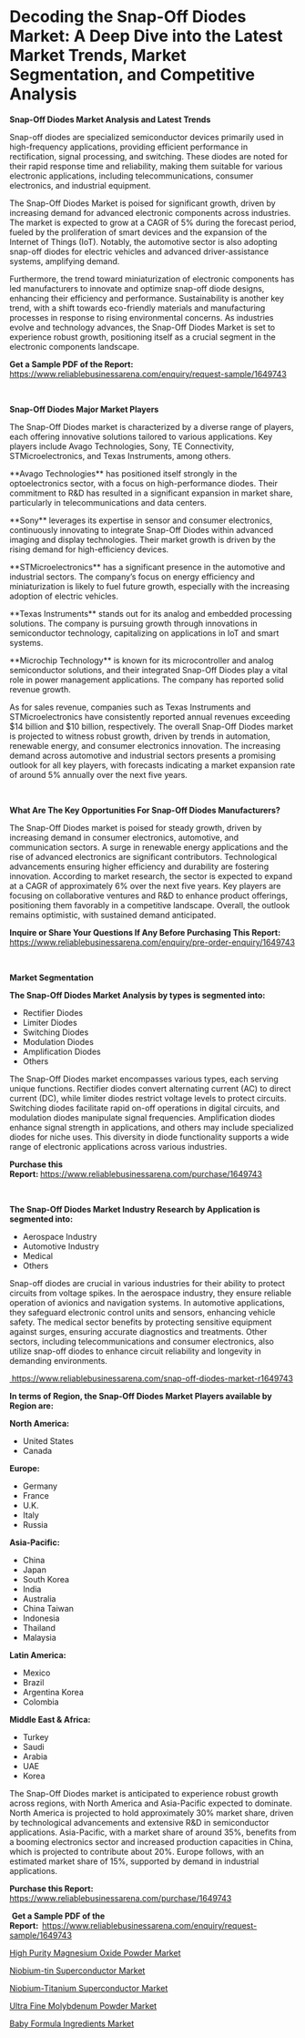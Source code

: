 <p><h1>Decoding the Snap-Off Diodes Market: A Deep Dive into the Latest Market Trends, Market Segmentation, and Competitive Analysis</h1></p><p><strong>Snap-Off Diodes Market Analysis and Latest Trends</strong></p>
<p><p>Snap-off diodes are specialized semiconductor devices primarily used in high-frequency applications, providing efficient performance in rectification, signal processing, and switching. These diodes are noted for their rapid response time and reliability, making them suitable for various electronic applications, including telecommunications, consumer electronics, and industrial equipment.</p><p>The Snap-Off Diodes Market is poised for significant growth, driven by increasing demand for advanced electronic components across industries. The market is expected to grow at a CAGR of 5% during the forecast period, fueled by the proliferation of smart devices and the expansion of the Internet of Things (IoT). Notably, the automotive sector is also adopting snap-off diodes for electric vehicles and advanced driver-assistance systems, amplifying demand.</p><p>Furthermore, the trend toward miniaturization of electronic components has led manufacturers to innovate and optimize snap-off diode designs, enhancing their efficiency and performance. Sustainability is another key trend, with a shift towards eco-friendly materials and manufacturing processes in response to rising environmental concerns. As industries evolve and technology advances, the Snap-Off Diodes Market is set to experience robust growth, positioning itself as a crucial segment in the electronic components landscape.</p></p>
<p><strong>Get a Sample PDF of the Report:&nbsp;</strong> <a href="https://www.reliablebusinessarena.com/enquiry/request-sample/1649743?utm_campaign=1337&utm_medium=2&utm_source=Github&utm_content=ia&utm_term=15102024&utm_id=snap-off-diodes">https://www.reliablebusinessarena.com/enquiry/request-sample/1649743</a></p>
<p>&nbsp;</p>
<p><strong>Snap-Off Diodes Major Market Players</strong></p>
<p><p>The Snap-Off Diodes market is characterized by a diverse range of players, each offering innovative solutions tailored to various applications. Key players include Avago Technologies, Sony, TE Connectivity, STMicroelectronics, and Texas Instruments, among others. </p><p>**Avago Technologies** has positioned itself strongly in the optoelectronics sector, with a focus on high-performance diodes. Their commitment to R&D has resulted in a significant expansion in market share, particularly in telecommunications and data centers.</p><p>**Sony** leverages its expertise in sensor and consumer electronics, continuously innovating to integrate Snap-Off Diodes within advanced imaging and display technologies. Their market growth is driven by the rising demand for high-efficiency devices.</p><p>**STMicroelectronics** has a significant presence in the automotive and industrial sectors. The company’s focus on energy efficiency and miniaturization is likely to fuel future growth, especially with the increasing adoption of electric vehicles.</p><p>**Texas Instruments** stands out for its analog and embedded processing solutions. The company is pursuing growth through innovations in semiconductor technology, capitalizing on applications in IoT and smart systems.</p><p>**Microchip Technology** is known for its microcontroller and analog semiconductor solutions, and their integrated Snap-Off Diodes play a vital role in power management applications. The company has reported solid revenue growth.</p><p>As for sales revenue, companies such as Texas Instruments and STMicroelectronics have consistently reported annual revenues exceeding $14 billion and $10 billion, respectively. The overall Snap-Off Diodes market is projected to witness robust growth, driven by trends in automation, renewable energy, and consumer electronics innovation. The increasing demand across automotive and industrial sectors presents a promising outlook for all key players, with forecasts indicating a market expansion rate of around 5% annually over the next five years.</p></p>
<p>&nbsp;</p>
<p><strong>What Are The Key Opportunities For Snap-Off Diodes Manufacturers?</strong></p>
<p><p>The Snap-Off Diodes market is poised for steady growth, driven by increasing demand in consumer electronics, automotive, and communication sectors. A surge in renewable energy applications and the rise of advanced electronics are significant contributors. Technological advancements ensuring higher efficiency and durability are fostering innovation. According to market research, the sector is expected to expand at a CAGR of approximately 6% over the next five years. Key players are focusing on collaborative ventures and R&D to enhance product offerings, positioning them favorably in a competitive landscape. Overall, the outlook remains optimistic, with sustained demand anticipated.</p></p>
<p><strong>Inquire or Share Your Questions If Any Before Purchasing This Report:</strong> <a href="https://www.reliablebusinessarena.com/enquiry/pre-order-enquiry/1649743?utm_campaign=1337&utm_medium=2&utm_source=Github&utm_content=ia&utm_term=15102024&utm_id=snap-off-diodes">https://www.reliablebusinessarena.com/enquiry/pre-order-enquiry/1649743</a></p>
<p>&nbsp;</p>
<p><strong>Market Segmentation</strong></p>
<p><strong>The Snap-Off Diodes Market Analysis by types is segmented into:</strong></p>
<p><ul><li>Rectifier Diodes</li><li>Limiter Diodes</li><li>Switching Diodes</li><li>Modulation Diodes</li><li>Amplification Diodes</li><li>Others</li></ul></p>
<p><p>The Snap-Off Diodes market encompasses various types, each serving unique functions. Rectifier diodes convert alternating current (AC) to direct current (DC), while limiter diodes restrict voltage levels to protect circuits. Switching diodes facilitate rapid on-off operations in digital circuits, and modulation diodes manipulate signal frequencies. Amplification diodes enhance signal strength in applications, and others may include specialized diodes for niche uses. This diversity in diode functionality supports a wide range of electronic applications across various industries.</p></p>
<p><strong>Purchase this Report:&nbsp;</strong><a href="https://www.reliablebusinessarena.com/purchase/1649743?utm_campaign=1337&utm_medium=2&utm_source=Github&utm_content=ia&utm_term=15102024&utm_id=snap-off-diodes">https://www.reliablebusinessarena.com/purchase/1649743</a></p>
<p>&nbsp;</p>
<p><strong>The Snap-Off Diodes Market Industry Research by Application is segmented into:</strong></p>
<p><ul><li>Aerospace Industry</li><li>Automotive Industry</li><li>Medical</li><li>Others</li></ul></p>
<p><p>Snap-off diodes are crucial in various industries for their ability to protect circuits from voltage spikes. In the aerospace industry, they ensure reliable operation of avionics and navigation systems. In automotive applications, they safeguard electronic control units and sensors, enhancing vehicle safety. The medical sector benefits by protecting sensitive equipment against surges, ensuring accurate diagnostics and treatments. Other sectors, including telecommunications and consumer electronics, also utilize snap-off diodes to enhance circuit reliability and longevity in demanding environments.</p></p>
<p><a href="https://www.reliablebusinessarena.com/snap-off-diodes-market-r1649743?utm_campaign=1337&utm_medium=2&utm_source=Github&utm_content=ia&utm_term=15102024&utm_id=snap-off-diodes">&nbsp;https://www.reliablebusinessarena.com/snap-off-diodes-market-r1649743</a></p>
<p><strong>In terms of Region, the Snap-Off Diodes Market Players available by Region are:</strong></p>
<p>
    <p> <strong> North America: </strong>
        <ul>
            <li>United States</li>
            <li>Canada</li>
        </ul>
        </p> 
    <p> <strong> Europe: </strong>
        <ul>
            <li>Germany</li>
            <li>France</li>
            <li>U.K.</li>
            <li>Italy</li>
            <li>Russia</li>
        </ul>
        </p> 
    <p> <strong> Asia-Pacific: </strong>
        <ul>
            <li>China</li>
            <li>Japan</li>
            <li>South Korea</li>
            <li>India</li>
            <li>Australia</li>
            <li>China Taiwan</li>
            <li>Indonesia</li>
            <li>Thailand</li>
            <li>Malaysia</li>
        </ul>
        </p> 
    <p> <strong> Latin America: </strong>
        <ul>
            <li>Mexico</li>
            <li>Brazil</li>
            <li>Argentina Korea</li>
            <li>Colombia</li>
        </ul>
        </p> 
    <p> <strong> Middle East & Africa: </strong>
        <ul>
            <li>Turkey</li>
            <li>Saudi</li>
            <li>Arabia</li>
            <li>UAE</li>
            <li>Korea</li>
        </ul>
    </p>
    </p>
<p><p>The Snap-Off Diodes market is anticipated to experience robust growth across regions, with North America and Asia-Pacific expected to dominate. North America is projected to hold approximately 30% market share, driven by technological advancements and extensive R&D in semiconductor applications. Asia-Pacific, with a market share of around 35%, benefits from a booming electronics sector and increased production capacities in China, which is projected to contribute about 20%. Europe follows, with an estimated market share of 15%, supported by demand in industrial applications.</p></p>
<p><strong>Purchase this Report: </strong><a href="https://www.reliablebusinessarena.com/purchase/1649743?utm_campaign=1337&utm_medium=2&utm_source=Github&utm_content=ia&utm_term=15102024&utm_id=snap-off-diodes">https://www.reliablebusinessarena.com/purchase/1649743</a></p>
<p>&nbsp;<strong>Get a Sample PDF of the Report:&nbsp;&nbsp;</strong><a href="https://www.reliablebusinessarena.com/enquiry/request-sample/1649743?utm_campaign=1337&utm_medium=2&utm_source=Github&utm_content=ia&utm_term=15102024&utm_id=snap-off-diodes">https://www.reliablebusinessarena.com/enquiry/request-sample/1649743</a></p>
<p><strong></strong></p>
<p><p><a href="https://www.linkedin.com/pulse/influencing-factors-high-purity-magnesium-oxide-powder-market-ubrnf?trk=public_post_embed_feed-article-content&utm_campaign=1337&utm_medium=2&utm_source=Github&utm_content=ia&utm_term=15102024&utm_id=snap-off-diodes">High Purity Magnesium Oxide Powder Market</a></p><p><a href="https://github.com/RickHolmes3/Market-Research-Report-List-6/blob/main/niobium-tin-superconductor-market.md?utm_campaign=1337&utm_medium=2&utm_source=Github&utm_content=ia&utm_term=15102024&utm_id=snap-off-diodes">Niobium-tin Superconductor Market</a></p><p><a href="https://github.com/anselmp21u/Market-Research-Report-List-1/blob/main/niobium-titanium-superconductor-market.md?utm_campaign=1337&utm_medium=2&utm_source=Github&utm_content=ia&utm_term=15102024&utm_id=snap-off-diodes">Niobium-Titanium Superconductor Market</a></p><p><a href="https://www.linkedin.com/pulse/ultra-fine-molybdenum-powder-market-indicators-size-regional-rgyff?trk=public_post_embed_feed-article-content&utm_campaign=1337&utm_medium=2&utm_source=Github&utm_content=ia&utm_term=15102024&utm_id=snap-off-diodes">Ultra Fine Molybdenum Powder Market</a></p><p><a href="https://www.linkedin.com/pulse/global-baby-formula-ingredients-market-trends-forecasts-strategic-sijcf?trk=public_post_embed_feed-article-content&utm_campaign=1337&utm_medium=2&utm_source=Github&utm_content=ia&utm_term=15102024&utm_id=snap-off-diodes">Baby Formula Ingredients Market</a></p></p>